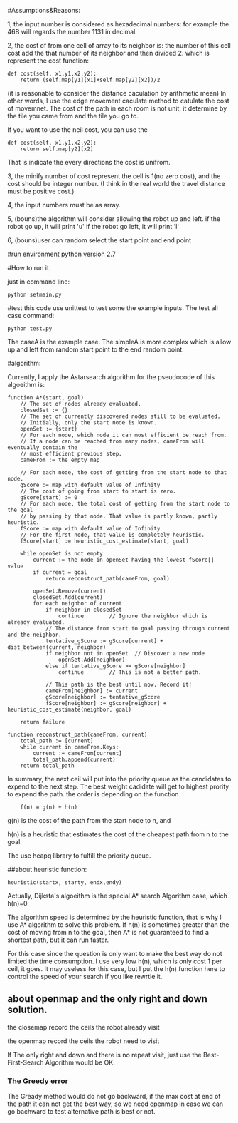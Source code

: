 #Assumptions&Reasons:

1, the input number is considered as hexadecimal numbers: for example the 46B will regards the number 1131 in decimal.

2, the cost of from one cell of array to its neighbor is: the number of this cell cost add
the that number of its neighbor and then divided 2.
which is represent the cost function:

```
def cost(self, x1,y1,x2,y2):
    return (self.map[y1][x1]+self.map[y2][x2])/2
```
(it is reasonable to consider the distance caculation by arithmetic mean)
In other words, I use the edge movement caculate method to catulate the cost of movemnet. The cost of the path in each room is not unit, it determine by the tile you came from and the tile you go to.

If you want to use the neil cost, you can use the
```
def cost(self, x1,y1,x2,y2):
    return self.map[y2][x2]
```
That is indicate the every directions the cost is unifrom.

3, the minify number of cost represent the cell is 1(no zero cost), and the cost should be integer number. (I think in the real world the travel distance must be positive cost.)

4, the input numbers must be as array.

5, (bouns)the algorithm will consider allowing the robot up and left.
if the robot go up, it will print 'u'
if the robot go left, it will print 'l'

6, (bouns)user can random select the start point and end point

#run environment
python version 2.7

#How to run it.

just in command line:
```
python setmain.py
```
#test
this code use unittest to test some the example inputs.
The test all case command:

```
python test.py
```
The caseA is the example case.
The simpleA is more complex which is allow up and left from random start point to the end random point.


#algorithm:

Currently, I apply the Astarsearch algorithm for the pseudocode of this algoeithm is:

```
function A*(start, goal)
    // The set of nodes already evaluated.
    closedSet := {}
    // The set of currently discovered nodes still to be evaluated.
    // Initially, only the start node is known.
    openSet := {start}
    // For each node, which node it can most efficient be reach from.
    // If a node can be reached from many nodes, cameFrom will eventually contain the
    // most efficient previous step.
    cameFrom := the empty map

    // For each node, the cost of getting from the start node to that node.
    gScore := map with default value of Infinity
    // The cost of going from start to start is zero.
    gScore[start] := 0
    // For each node, the total cost of getting from the start node to the goal
    // by passing by that node. That value is partly known, partly heuristic.
    fScore := map with default value of Infinity
    // For the first node, that value is completely heuristic.
    fScore[start] := heuristic_cost_estimate(start, goal)

    while openSet is not empty
        current := the node in openSet having the lowest fScore[] value
        if current = goal
            return reconstruct_path(cameFrom, goal)

        openSet.Remove(current)
        closedSet.Add(current)
        for each neighbor of current
            if neighbor in closedSet
                continue		// Ignore the neighbor which is already evaluated.
            // The distance from start to goal passing through current and the neighbor.
            tentative_gScore := gScore[current] + dist_between(current, neighbor)
            if neighbor not in openSet	// Discover a new node
                openSet.Add(neighbor)
            else if tentative_gScore >= gScore[neighbor]
                continue		// This is not a better path.

            // This path is the best until now. Record it!
            cameFrom[neighbor] := current
            gScore[neighbor] := tentative_gScore
            fScore[neighbor] := gScore[neighbor] + heuristic_cost_estimate(neighbor, goal)

    return failure

function reconstruct_path(cameFrom, current)
    total_path := [current]
    while current in cameFrom.Keys:
        current := cameFrom[current]
        total_path.append(current)
    return total_path
```

In summary, the next ceil will put into the priority queue as the candidates to expend to the next step. The best weight cadidate will get to highest prority to expend the path.
the order is depending on the function
```
    f(n) = g(n) + h(n)
```

g(n) is the cost of the path from the start node to n, and

h(n) is a heuristic that estimates the cost of the cheapest path from n to the goal.


The use heapq library to fulfill the priority queue.

##about heuristic function:

```
heuristic(startx, starty, endx,endy)
```
Actually, Dijksta's algoeithm is the special A* search Algorithm case, which h(n)=0

The algorithm speed is determined by the heuristic function, that is why I use A* algorithm to solve this problem.
If h(n) is sometimes greater than the cost of moving from n to the goal, then A* is not guaranteed to find a shortest path, but it can run faster.

For this case since the question is only want to make the best way do not limited the time consumption. I use very low h(n), which is only cost 1 per ceil, it goes. It may useless for this case, but I put the h(n) function here to control the speed of your search if you like rewrtie it.

## about openmap and the only right and down solution.
the closemap record the ceils the robot already visit

the openmap record the ceils the robot need to visit

If The only right and down and there is no repeat visit, just use the  Best-First-Search Algorithm would be OK.

### The Greedy error

The Gready method would do not go backward, if the max cost at end of the path it can not get the best way, so we need openmap in case we can go bachward to test alternative path is best or not.

